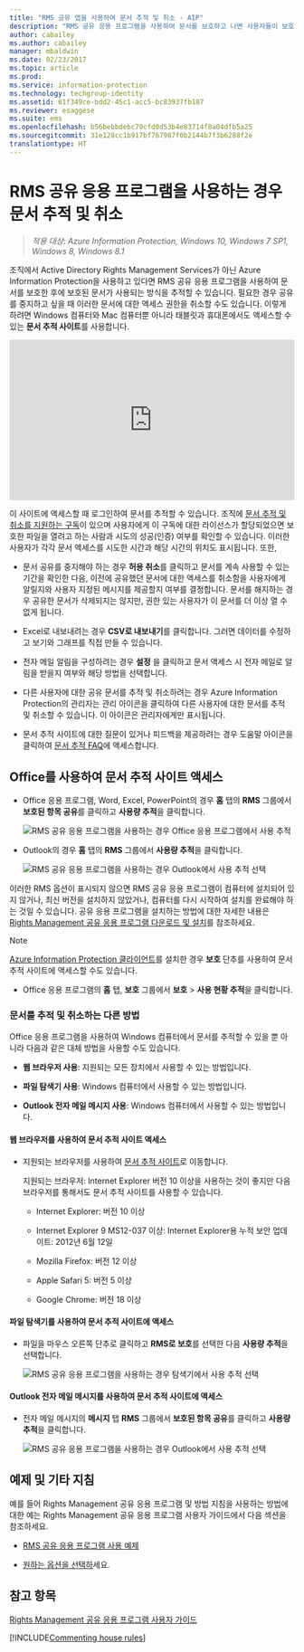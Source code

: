 ```yaml
---
title: "RMS 공유 앱을 사용하여 문서 추적 및 취소 - AIP"
description: "RMS 공유 응용 프로그램을 사용하여 문서를 보호하고 나면 사용자들이 보호된 문서를 사용하는 방식을 추적할 수 있습니다. 필요한 경우 공유를 중지하고 싶을 때 이러한 문서에 대한 액세스 권한을 취소할 수도 있습니다."
author: cabailey
ms.author: cabailey
manager: mbaldwin
ms.date: 02/23/2017
ms.topic: article
ms.prod: 
ms.service: information-protection
ms.technology: techgroup-identity
ms.assetid: 61f349ce-bdd2-45c1-acc5-bc83937fb187
ms.reviewer: esaggese
ms.suite: ems
ms.openlocfilehash: b56bebbdebc79cfd0d53b4e83714f8a04dfb5a25
ms.sourcegitcommit: 31e128cc1b917bf767987f0b2144b7f3b6288f2e
translationtype: HT
---
```

# <a name="track-and-revoke-your-documents-when-you-use-the-rms-sharing-application"></a>RMS 공유 응용 프로그램을 사용하는 경우 문서 추적 및 취소

>*적용 대상: Azure Information Protection, Windows 10, Windows 7 SP1, Windows 8, Windows 8.1*

조직에서 Active Directory Rights Management Services가 아닌 Azure Information Protection을 사용하고 있다면 RMS 공유 응용 프로그램을 사용하여 문서를 보호한 후에 보호된 문서가 사용되는 방식을 추적할 수 있습니다. 필요한 경우 공유를 중지하고 싶을 때 이러한 문서에 대한 액세스 권한을 취소할 수도 있습니다. 이렇게 하려면 Windows 컴퓨터와 Mac 컴퓨터뿐 아니라 태블릿과 휴대폰에서도 액세스할 수 있는 **문서 추적 사이트**를 사용합니다.

<div style="padding-top: 56.25%; position: relative; width: 100%;">
<iframe style="position: absolute;top: 0;left: 0;right: 0;bottom: 0;" width="100%" height="100%" src="https://channel9.msdn.com/Series/Information-Protection/Azure-RMS-Document-Tracking-and-Revocation/player" frameborder="0" allowfullscreen></iframe>
</div>

이 사이트에 액세스할 때 로그인하여 문서를 추적할 수 있습니다. 조직에 [문서 추적 및 취소를 지원하는 구독](https://www.microsoft.com/en-us/cloud-platform/azure-information-protection-features)이 있으며 사용자에게 이 구독에 대한 라이선스가 할당되었으면 보호한 파일을 열려고 하는 사람과 시도의 성공(인증) 여부를 확인할 수 있습니다. 이러한 사용자가 각각 문서 액세스를 시도한 시간과 해당 시간의 위치도 표시됩니다. 또한,

-   문서 공유를 중지해야 하는 경우 **허용 취소**를 클릭하고 문서를 계속 사용할 수 있는 기간을 확인한 다음, 이전에 공유했던 문서에 대한 액세스를 취소함을 사용자에게 알릴지와 사용자 지정된 메시지를 제공할지 여부를 결정합니다. 문서를 해지하는 경우 공유한 문서가 삭제되지는 않지만, 권한 있는 사용자가 이 문서를 더 이상 열 수 없게 됩니다.

-   Excel로 내보내려는 경우 **CSV로 내보내기**를 클릭합니다. 그러면 데이터를 수정하고 보기와 그래프를 직접 만들 수 있습니다.

-   전자 메일 알림을 구성하려는 경우 **설정** 을 클릭하고 문서 액세스 시 전자 메일로 알림을 받을지 여부와 해당 방법을 선택합니다.

- 다른 사용자에 대한 공유 문서를 추적 및 취소하려는 경우 Azure Information Protection의 관리자는 관리 아이콘을 클릭하여 다른 사용자에 대한 문서를 추적 및 취소할 수 있습니다. 이 아이콘은 관리자에게만 표시됩니다.

-   문서 추적 사이트에 대한 질문이 있거나 피드백을 제공하려는 경우 도움말 아이콘을 클릭하여 [문서 추적 FAQ](http://go.microsoft.com/fwlink/?LinkId=523977)에 액세스합니다.

## <a name="using-office-to-access-the-document-tracking-site"></a>Office를 사용하여 문서 추적 사이트 액세스

-   Office 응용 프로그램, Word, Excel, PowerPoint의 경우 **홈** 탭의 **RMS** 그룹에서 **보호된 항목 공유**를 클릭하고 **사용량 추적**을 클릭합니다.

    ![RMS 공유 응용 프로그램을 사용하는 경우 Office 응용 프로그램에서 사용 추적 ](../media/ADRMS_MSRMSApp_OfficeToolbarTrackUsage.png)

-   Outlook의 경우 **홈** 탭의  **RMS** 그룹에서 **사용량 추적**을 클릭합니다.

    ![RMS 공유 응용 프로그램을 사용하는 경우 Outlook에서 사용 추적 선택 ](../media/ADRMS_MSRMSApp_OutlookTrackUsage.png)

이러한 RMS 옵션이 표시되지 않으면 RMS 공유 응용 프로그램이 컴퓨터에 설치되어 있지 않거나, 최신 버전을 설치하지 않았거나, 컴퓨터를 다시 시작하여 설치를 완료해야 하는 것일 수 있습니다. 공유 응용 프로그램을 설치하는 방법에 대한 자세한 내용은 [Rights Management 공유 응용 프로그램 다운로드 및 설치](install-sharing-app.md)를 참조하세요.

> [!NOTE] 
> [Azure Information Protection 클라이언트](../rms-client/info-protect-client.md)를 설치한 경우 **보호** 단추를 사용하여 문서 추적 사이트에 액세스할 수도 있습니다. 
> 
> - Office 응용 프로그램의 **홈** 탭, **보호** 그룹에서 **보호** > **사용 현황 추적**을 클릭합니다. 

### <a name="other-ways-to-track-and-revoke-your-documents"></a>문서를 추적 및 취소하는 다른 방법
Office 응용 프로그램을 사용하여 Windows 컴퓨터에서 문서를 추적할 수 있을 뿐 아니라 다음과 같은 대체 방법을 사용할 수도 있습니다.

-   **웹 브라우저 사용**: 지원되는 모든 장치에서 사용할 수 있는 방법입니다.

-   **파일 탐색기 사용**: Windows 컴퓨터에서 사용할 수 있는 방법입니다.

-   **Outlook 전자 메일 메시지 사용**: Windows 컴퓨터에서 사용할 수 있는 방법입니다.

#### <a name="using-a-web-browser-to-access-the-doc-tracking-site"></a>웹 브라우저를 사용하여 문서 추적 사이트 액세스

-   지원되는 브라우저를 사용하여 [문서 추적 사이트](http://go.microsoft.com/fwlink/?LinkId=529562)로 이동합니다.

    지원되는 브라우저: Internet Explorer 버전 10 이상을 사용하는 것이 좋지만 다음 브라우저를 통해서도 문서 추적 사이트를 사용할 수 있습니다.

    -   Internet Explorer: 버전 10 이상

    -   Internet Explorer 9 MS12-037 이상: Internet Explorer용 누적 보안 업데이트: 2012년 6월 12일

    -   Mozilla Firefox: 버전 12 이상

    -   Apple Safari 5: 버전 5 이상

    -   Google Chrome: 버전 18 이상

#### <a name="using-file-explorer-to-access-the-doc-tracking-site"></a>파일 탐색기를 사용하여 문서 추적 사이트에 액세스

-   파일을 마우스 오른쪽 단추로 클릭하고 **RMS로 보호**를 선택한 다음 **사용량 추적**을 선택합니다.

    ![RMS 공유 응용 프로그램을 사용하는 경우 탐색기에서 사용 추적 선택](../media/ADRMS_MSRMSApp_ExplorerTrackUsage.png)

#### <a name="using-an-outlook-email-message-to-access-the-doc-tracking-site"></a>Outlook 전자 메일 메시지를 사용하여 문서 추적 사이트에 액세스

-   전자 메일 메시지의 **메시지** 탭  **RMS** 그룹에서 **보호된 항목 공유**를 클릭하고 **사용량 추적**을 클릭합니다.

    ![RMS 공유 응용 프로그램을 사용하는 경우 Outlook에서 사용 추적 선택](../media/ADRMS_MSRMSApp_OutlookMessageTrackUsage.png)

## <a name="examples-and-other-instructions"></a>예제 및 기타 지침
예를 들어 Rights Management 공유 응용 프로그램 및 방법 지침을 사용하는 방법에 대한 예는 Rights Management 공유 응용 프로그램 사용자 가이드에서 다음 섹션을 참조하세요.

-   [RMS 공유 응용 프로그램 사용 예제](sharing-app-user-guide.md#examples-for-using-the-rms-sharing-application)

-   [원하는 옵션을 선택하](sharing-app-user-guide.md#what-do-you-want-to-do)세요.

## <a name="see-also"></a>참고 항목
[Rights Management 공유 응용 프로그램 사용자 가이드](sharing-app-user-guide.md)

[!INCLUDE[Commenting house rules](../includes/houserules.md)]